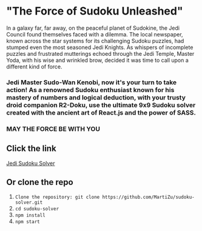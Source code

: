 # "The Force of Sudoku Unleashed"

In a galaxy far, far away, on the peaceful planet of Sudokine, the Jedi Council found themselves faced with a dilemma. The local newspaper, known across the star systems for its challenging Sudoku puzzles, had stumped even the most seasoned Jedi Knights. As whispers of incomplete puzzles and frustrated mutterings echoed through the Jedi Temple, Master Yoda, with his wise and wrinkled brow, decided it was time to call upon a different kind of force.

### Jedi Master Sudo-Wan Kenobi, now it's your turn to take action! As a renowned Sudoku enthusiast known for his mastery of numbers and logical deduction, with your trusty droid companion R2-Doku, use the ultimate 9x9 Sudoku solver created with the ancient art of React.js and the power of SASS.

### MAY THE FORCE BE WITH YOU


## Click the link
[Jedi Sudoku Solver](https://jedi-sudoku-solver.vercel.app/)

## Or clone the repo
1. `Clone the repository: git clone https://github.com/MartiZu/sudoku-solver.git`
2. `cd sudoku-solver`
3. `npm install`
4. `npm start`
